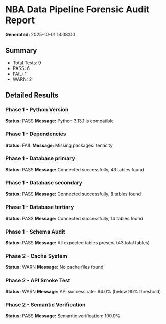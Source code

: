 # NBA Data Pipeline Forensic Audit Report

**Generated:** 2025-10-01 13:08:00

## Summary

- Total Tests: 9
- PASS: 6
- FAIL: 1
- WARN: 2

## Detailed Results

### Phase 1 - Python Version
**Status:** PASS
**Message:** Python 3.13.1 is compatible

### Phase 1 - Dependencies
**Status:** FAIL
**Message:** Missing packages: tenacity

### Phase 1 - Database primary
**Status:** PASS
**Message:** Connected successfully, 43 tables found

### Phase 1 - Database secondary
**Status:** PASS
**Message:** Connected successfully, 8 tables found

### Phase 1 - Database tertiary
**Status:** PASS
**Message:** Connected successfully, 14 tables found

### Phase 1 - Schema Audit
**Status:** PASS
**Message:** All expected tables present (43 total tables)

### Phase 2 - Cache System
**Status:** WARN
**Message:** No cache files found

### Phase 2 - API Smoke Test
**Status:** WARN
**Message:** API success rate: 84.0% (below 90% threshold)

### Phase 2 - Semantic Verification
**Status:** PASS
**Message:** Semantic verification: 100.0%

